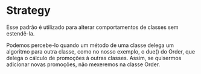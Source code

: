 # Strategy

Esse padrão é utilizado para alterar comportamentos de classes sem estendê-la.

Podemos percebe-lo quando um método de uma classe delega um algoritmo para outra classe,
como no nosso exemplo, o due() do Order, que delega o cálculo de promoções à outras classes.
Assim, se quisermos adicionar novas promoções, não mexeremos na classe Order.

